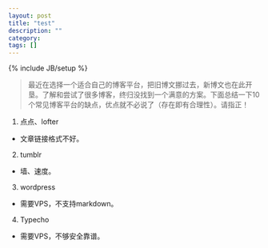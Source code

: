 ```yaml
---
layout: post
title: "test"
description: ""
category: 
tags: []
---
```

{% include JB/setup %}
> 最近在选择一个适合自己的博客平台，把旧博文挪过去，新博文也在此开垦。了解和尝试了很多博客，终归没找到一个满意的方案。下面总结一下10个常见博客平台的缺点，优点就不必说了（存在即有合理性）。请指正！

1. 点点、lofter
 * 文章链接格式不好。
2. tumblr
 * 墙、速度。
3. wordpress
 * 需要VPS，不支持markdown。
4. Typecho
 * 需要VPS，不够安全靠谱。
